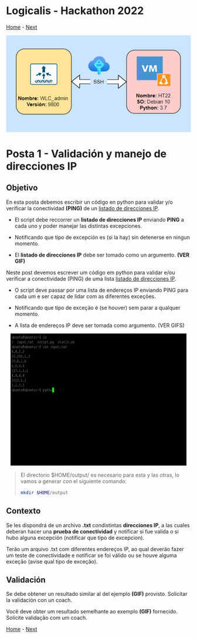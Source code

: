 # Logicalis - Hackathon 2022

[Home](../README.md) - [Next](P2.md)

<p align="center">
  <img src="infraTW.png" alt="Infraestructura Hackathon"/>
</p>

# Posta 1 - Validación y manejo de direcciones IP
## Objetivo
En esta posta debemos escribir un código en python para validar y/o verificar la conectividad **(PING)** de un [listado de direcciones IP](../Archivos/Direcciones.txt).

- El script debe reccorrer un **listado de direcciones IP** enviando **PING** a cada uno y poder manejar las distintas excepciones.

- Notificando que tipo de excepción es (si la hay) sin detenerse en ningun momento.

- El **listado de direcciones IP** debe ser tomado como un argumento. **(VER GIF)** 

Neste post devemos escrever um código em python para validar e/ou verificar a conectividade (PING) de uma lista [listado de direcciones IP](../Archivos/Direcciones.txt).

- O script deve passar por uma lista de endereços IP enviando PING para cada um e ser capaz de lidar com as diferentes exceções.

- Notificando que tipo de exceção é (se houver) sem parar a qualquer momento.

- A lista de endereços IP deve ser tomada como argumento. (VER GIFS)


<p align="center">
  <img src="bloggif_636167cded8a2.gif" alt="Infraestructura Hackathon"/>
</p>


> El directorio $HOME/output/ es necesario para esta y las otras, lo vamos a generar con el siguiente comando:
> ~~~bash
> mkdir $HOME/output
> ~~~

## Contexto
Se les dispondrá de un archivo **.txt** condistintas **direcciones IP**, a las cuales deberan hacer una **prueba de conectividad** y notificar si fue valida o si hubo alguna excepción (notificar que tipo de excepcion).

Terão um arquivo .txt com diferentes endereços IP, ao qual deverão fazer um teste de conectividade e notificar se foi válido ou se houve alguma exceção (avise qual tipo de exceção).

## Validación
Se debe obtener un resultado similar al del ejemplo **(GIF)** provisto. Solicitar la validación con un coach.

Você deve obter um resultado semelhante ao exemplo **(GIF)** fornecido. Solicite validação com um coach.

[Home](../README.md) - [Next](P2.md)
